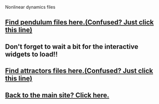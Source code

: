 
Nonlinear dynamics files
## [Find pendulum files here.(Confused? Just click this line)](https://shantanu.rocks/NonLinear/pendulum.html)
## Don't forget to wait a bit for the interactive widgets to load!!
<!-- #%<iframe src="https://shantanu.rocks/NonLinear/name.html" width="100%" height="1000"></iframe>n -->
## [Find attractors files here.(Confused? Just click this line)](https://shantanu.rocks/NonLinear/attractors.html)

## [Back to the main site? Click here.](https://shantanu.rocks)

